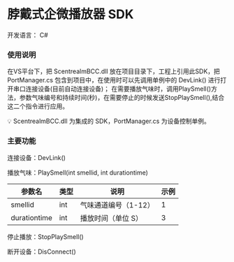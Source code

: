 # 脖戴式企微播放器 SDK

开发语言： C#

### 使用说明

在VS平台下，把 ScentrealmBCC.dll 放在项目目录下，工程上引用此SDK，把 PortManager.cs 包含到项目中，在使用时可以先调用单例中的 DevLink() 进行打开串口连接设备(目前自动连接设备)；
在需要播放气味时，调用PlaySmell()方法，参数气味编号和持续时间(秒)，在需要停止的时候发送StopPlaySmell(),结合这二个指令进行应用。

<aside>
💡 ScentrealmBCC.dll 为集成的 SDK，PortManager.cs 为设备控制单例。

</aside>

### 主要功能

连接设备：DevLink()

播放气味：PlaySmell(int smellid, int durationtime)

| 参数名 | 类型 | 说明 | 示例 |
| --- | --- | --- | --- |
| smellid | int | 气味通道编号（1-12） | 1 |
| durationtime | int | 播放时间（单位 S） | 3 |

停止播放：StopPlaySmell()

断开设备：DisConnect()
